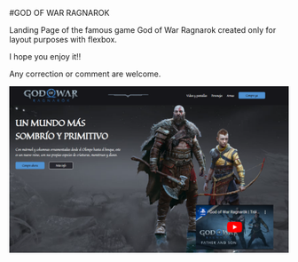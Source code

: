 #GOD OF WAR RAGNAROK

Landing Page of the famous game God of War Ragnarok created only for layout purposes with flexbox.

I hope you enjoy it!!

Any correction or comment are welcome.

![Alt text](image.png)